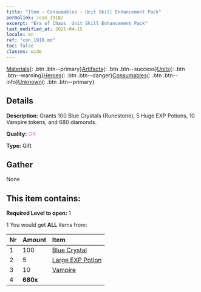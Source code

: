 ```yaml
---
title: "Item - Consumables - Unit Skill Enhancement Pack"
permalink: /con_1918/
excerpt: "Era of Chaos  Unit Skill Enhancement Pack"
last_modified_at: 2021-04-15
locale: en
ref: "con_1918.md"
toc: false
classes: wide
---
```

 [Materials](/Items/){: .btn .btn--primary}[Artifacts](/Items/Artifacts/){: .btn .btn--success}[Units](/Items/Units/){: .btn .btn--warning}[Heroes](/Items/Heroes/){: .btn .btn--danger}[Consumables](/Items/Consumables/){: .btn .btn--info}[Unknown](/Items/Unknown/){: .btn .btn--primary}

## Details
 **Description:** Grants 100 Blue Crystals (Runestone), 5 Huge EXP Potions, 10 Vampire tokens, and 680 diamonds.

 **Quality:** <span style="color: #DA70D6">OK</span>

 **Type:** Gift

## Gather

  None

## This item contains:

 **Required Level to open:** 1

 1 You would get **ALL** items  from:

  | Nr | Amount |     Item    |
  |:---|:-------|:------------|
  | 1 | 100 | [Blue Crystal](/Items/con_716/) |  | 
  | 2 | 5 | [Large EXP Potion](/Items/con_702/) |  | 
  | 3 | 10 | [Vampire](/Items/unt_211/) |  | 
  | 4 |  **680x** | <i class="fas fa-gem"/> |  | 
